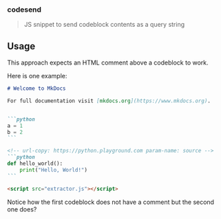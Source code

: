 ### codesend

> JS snippet to send codeblock contents as a query string

## Usage 

This approach expects an HTML comment above a codeblock to work.

Here is one example: 

````md
# Welcome to MkDocs

For full documentation visit [mkdocs.org](https://www.mkdocs.org).


```python
a = 1
b = 2
```

<!-- url-copy: https://python.playground.com param-name: source -->
```python
def hello_world():
    print("Hello, World!")
```

<script src="extractor.js"></script>
````

Notice how the first codeblock does not have a comment but the second one does? 